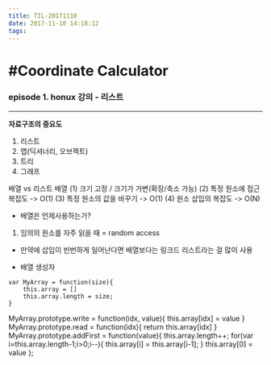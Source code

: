 ```yaml
---
title: TIL-20171110
date: 2017-11-10 14:18:12
tags: 
---
```


# #Coordinate Calculator

### episode 1. honux 강의 - 리스트

---

**자료구조의 중요도**
1. 리스트
2. 맵(딕셔너리, 오브젝트)
3. 트리
4. 그래프

배열 vs 리스트
배열
(1) 크기 고정 / 크기가 가변(확장/축소 가능)
(2) 특정 원소에 접근 복잡도 -> O(1)
(3) 특정 원소의 값을 바꾸기 -> O(1)
(4) 원소 삽입의 복잡도 -> O(N)

- 배열은 언제사용하는가?
1. 임의의 원소를 자주 읽을 때
= random access

- 만약에 삽입이 빈번하게 일어난다면
배열보다는 링크드 리스트라는 걸 많이 사용

- 배열 생성자
```
var MyArray = function(size){
    this.array = []
    this.array.length = size;
}
```
MyArray.prototype.write = function(idx, value){
    this.array[idx] = value
}
MyArray.prototype.read = function(idx){
    return this.array[idx]
}
MyArray.prototype.addFirst = function(value){
    this.array.length++;
    for(var i=this.array.length-1;i>0;i--){
        this.array[i] = this.array[i-1];
    }
    this.array[0] = value
};
